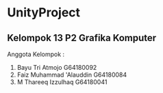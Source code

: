 # UnityProject
## Kelompok 13 P2 Grafika Komputer

Anggota Kelompok : 
1. Bayu Tri Atmojo	        G64180092
2. Faiz Muhammad 'Alauddin	G64180084
3. M Thareeq Izzulhaq	      G64180041

